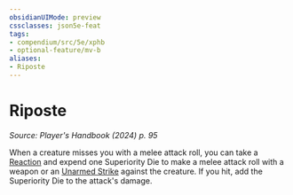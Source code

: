 ```yaml
---
obsidianUIMode: preview
cssclasses: json5e-feat
tags:
- compendium/src/5e/xphb
- optional-feature/mv-b
aliases:
- Riposte
---
```

# Riposte
*Source: Player's Handbook (2024) p. 95*  

When a creature misses you with a melee attack roll, you can take a [Reaction](/3-Mechanics/CLI/variant-rules/reaction-xphb.md) and expend one Superiority Die to make a melee attack roll with a weapon or an [Unarmed Strike](/3-Mechanics/CLI/variant-rules/unarmed-strike-xphb.md) against the creature. If you hit, add the Superiority Die to the attack's damage.